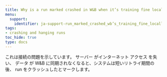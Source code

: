 ```yaml
---
title: Why is a run marked crashed in W&B when it’s training fine locally?
menu:
  support:
    identifier: ja-support-run_marked_crashed_wb’s_training_fine_locally
tags:
- crashing and hanging runs
toc_hide: true
type: docs
---
```


これは接続の問題を示しています。 サーバー がインターネット アクセス を失い、 データ が W&B に同期されなくなると、システムは短いリトライ期間の後、 run をクラッシュしたとマークします。
